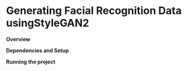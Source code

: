 # Generating Facial Recognition Data usingStyleGAN2

__**Overview**__

__**Dependencies and Setup**__

__**Running the project**__
